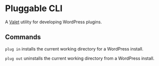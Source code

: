 # Pluggable CLI

A [Valet](https://cpriego.github.io/valet-linux/) utility for developing WordPress plugins.

## Commands

`plug in` installs the current working directory for a WordPress install.

`plug out` uninstalls the current working directory from a WordPress install.
